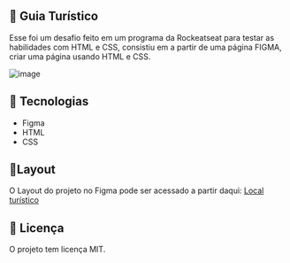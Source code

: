 ## 🌆 Guia Turístico

Esse foi um desafio feito em um programa da Rockeatseat para testar as habilidades com HTML e CSS, consistiu em a partir de uma página FIGMA, criar uma página usando HTML e CSS.

![image](https://github.com/user-attachments/assets/a8553de9-3fa8-48d1-994f-3d9029664599)

## 💾 Tecnologias
- Figma
- HTML
- CSS

## 📑Layout

O Layout do projeto no Figma pode ser acessado a partir daqui: [Local turístico](https://www.figma.com/community/file/1384542229391733447/local-turistico)

## 📝 Licença
O projeto tem licença MIT.
